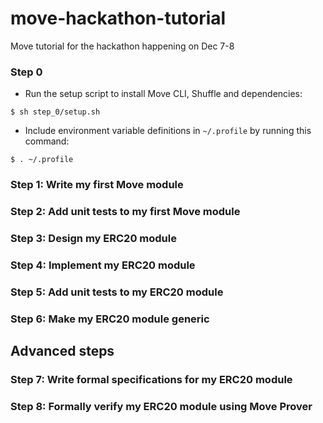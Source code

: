 # move-hackathon-tutorial
Move tutorial for the hackathon happening on Dec 7-8

### Step 0
- Run the setup script to install Move CLI, Shuffle and dependencies: 

```
$ sh step_0/setup.sh
```
- Include environment variable definitions in `~/.profile` by running this command:
```
$ . ~/.profile
```

### Step 1: Write my first Move module

### Step 2: Add unit tests to my first Move module

### Step 3: Design my ERC20 module

### Step 4: Implement my ERC20 module

### Step 5: Add unit tests to my ERC20 module

### Step 6: Make my ERC20 module generic

## Advanced steps

### Step 7: Write formal specifications for my ERC20 module

### Step 8: Formally verify my ERC20 module using Move Prover

